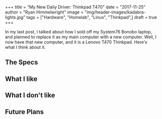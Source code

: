 +++
title  = "My New Daily Driver: Thinkpad T470"
date   = "2017-11-25"
author = "Ryan Himmelwright"
image  = "img/header-images/kadabra-lights.jpg"
tags   = ["Hardware", "Homelab", "Linux", "Thinkpad",]
draft  = true
+++

In my last post, I talked about how I sold off my System76 Bonobo laptop, and planned to replace it
as my main computer with a new computer. Well, I now have that new computer, and it is a Lenovo T470
Thinkpad. Here's what I think about it.

<!--more-->

## The Specs

## What I like

## What I don't like

## Future Plans
